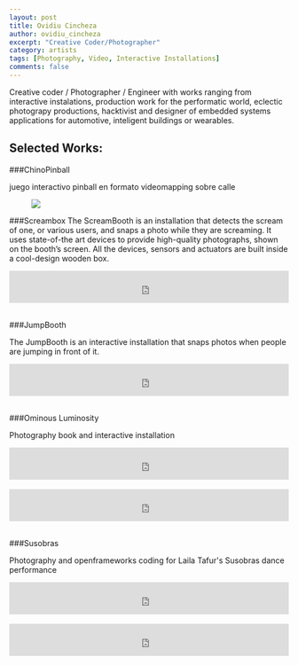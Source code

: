 ```yaml
---
layout: post
title: Ovidiu Cincheza
author: ovidiu_cincheza
excerpt: "Creative Coder/Photographer"
category: artists
tags: [Photography, Video, Interactive Installations]
comments: false
---
```


Creative coder / Photographer / Engineer with works ranging from interactive instalations, production work for the performatic world, eclectic photograpy productions, hacktivist and designer of embedded systems applications for automotive, inteligent buildings or wearables.

## Selected Works: 

###ChinoPinball 

juego interactivo pinball en formato videomapping sobre calle
<figure class="third">
	<img src="https://farm8.staticflickr.com/7548/16330507045_db4dbaef1b_z.jpg">
</figure>

###Screambox
The ScreamBooth is an installation that detects the scream of one, or various users, and snaps a photo while they are screaming. It uses state-of-the art devices to provide high-quality photographs, shown on the booth’s screen. All the devices, sensors and actuators are built inside a cool-design wooden box.

<iframe src="http://player.vimeo.com/video/50800462?title=0&amp;byline=0&amp;portrait=0" frameborder="0" width="100%" height="58"></iframe><br/><br/>

###JumpBooth

The JumpBooth is an interactive installation that snaps photos when people are jumping in
front of it.

<iframe src="http://player.vimeo.com/video/50794728?title=0&amp;byline=0&amp;portrait=0" frameborder="0" width="100%" height="58"></iframe><br/><br/>

###Ominous Luminosity

Photography book and interactive installation

<iframe src="http://player.vimeo.com/video/50589029?title=0&amp;byline=0&amp;portrait=0" frameborder="0" width="100%" height="58"></iframe><br/><br/>

<iframe src="http://player.vimeo.com/video/57276236?title=0&amp;byline=0&amp;portrait=0" frameborder="0" width="100%" height="58"></iframe><br/><br/>


###Susobras

Photography and openframeworks coding for Laila Tafur's Susobras dance performance

<iframe src="http://player.vimeo.com/video/97519368?title=0&amp;byline=0&amp;portrait=0" frameborder="0" width="100%" height="58"></iframe><br/><br/>

<iframe src="http://player.vimeo.com/video/97565514?title=0&amp;byline=0&amp;portrait=0" frameborder="0" width="100%" height="58"></iframe><br/><br/>


